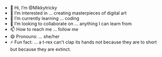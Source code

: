 - 👋 Hi, I’m @Mikkytricky
- 👀 I’m interested in ... creating masterpieces of digital art
- 🌱 I’m currently learning ... coding 
- 💞️ I’m looking to collaborate on ... anything I can learn from 
- 📫 How to reach me ... follow me 
- 😄 Pronouns: ... she/her
- ⚡ Fun fact: ... a t-rex can't clap its hands not because they are to short but because they are extinct. 

<!---
Mikkytricky/Mikkytricky is a ✨ special ✨ repository because its `README.md` (this file) appears on your GitHub profile.
You can click the Preview link to take a look at your changes.
--->
